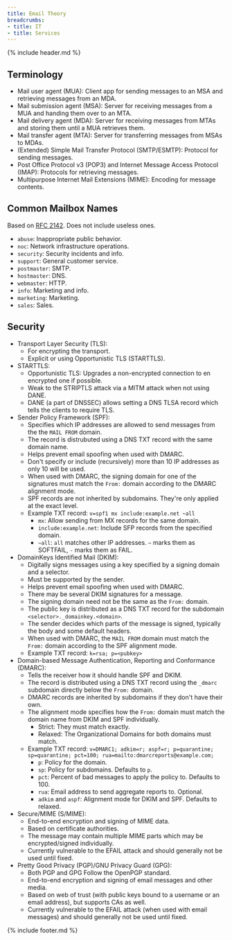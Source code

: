 ```yaml
---
title: Email Theory
breadcrumbs:
- title: IT
- title: Services
---
```

{% include header.md %}

## Terminology

- Mail user agent (MUA): Client app for sending messages to an MSA and retrieving messages from an MDA.
- Mail submission agent (MSA): Server for receiving messages from a MUA and handing them over to an MTA.
- Mail delivery agent (MDA): Server for receiving messages from MTAs and storing them until a MUA retrieves them.
- Mail transfer agent (MTA): Server for transferring messages from MSAs to MDAs.
- (Extended) Simple Mail Transfer Protocol (SMTP/ESMTP): Protocol for sending messages.
- Post Office Protocol v3 (POP3) and Internet Message Access Protocol (IMAP): Protocols for retrieving messages.
- Multipurpose Internet Mail Extensions (MIME): Encoding for message contents.

## Common Mailbox Names

Based on [RFC 2142](https://tools.ietf.org/html/rfc2142).
Does not include useless ones.

- `abuse`: Inappropriate public behavior.
- `noc`: Network infrastructure operations.
- `security`: Security incidents and info.
- `support`: General customer service.
- `postmaster`: SMTP.
- `hostmaster`: DNS.
- `webmaster`: HTTP.
- `info`: Marketing and info.
- `marketing`: Marketing.
- `sales`: Sales.

## Security

- Transport Layer Security (TLS):
    - For encrypting the transport.
    - Explicit or using Opportunistic TLS (STARTTLS).
- STARTTLS:
    - Opportunistic TLS: Upgrades a non-encrypted connection to en encrypted one if possible.
    - Weak to the STRIPTLS attack via a MITM attack when not using DANE.
    - DANE (a part of DNSSEC) allows setting a DNS TLSA record which tells the clients to require TLS.
- Sender Policy Framework (SPF):
    - Specifies which IP addresses are allowed to send messages from the the `MAIL FROM` domain.
    - The record is distrubuted using a DNS TXT record with the same domain name.
    - Helps prevent email spoofing when used with DMARC.
    - Don't specify or include (recursively) more than 10 IP addresses as only 10 will be used.
    - When used with DMARC, the signing domain for one of the signatures must match the `From:` domain according to the DMARC alignment mode.
    - SPF records are not inherited by subdomains. They're only applied at the exact level.
    - Example TXT record: `v=spf1 mx include:example.net ~all`
        - `mx`: Allow sending from MX records for the same domain.
        - `include:example.net`: Include SFP records from the specified domain.
        - `~all`: `all` matches other IP addresses. `~` marks them as SOFTFAIL, `-` marks them as FAIL.
- DomainKeys Identified Mail (DKIM):
    - Digitally signs messages using a key specified by a signing domain and a selector.
    - Must be supported by the sender.
    - Helps prevent email spoofing when used with DMARC.
    - There may be several DKIM signatures for a message.
    - The signing domain need not be the same as the `From:` domain.
    - The public key is distributed as a DNS TXT record for the subdomain `<selector>._domainkey.<domain>`.
    - The sender decides which parts of the message is signed, typically the body and some default headers.
    - When used with DMARC, the `MAIL FROM` domain must match the `From:` domain according to the SPF alignment mode.
    - Example TXT record: `k=rsa; p=<pubkey>`
- Domain-based Message Authentication, Reporting and Conformance (DMARC):
    - Tells the receiver how it should handle SPF and DKIM.
    - The record is distributed using a DNS TXT record using the `_dmarc` subdomain directly below the `From:` domain.
    - DMARC records are inherited by subdomains if they don't have their own.
    - The alignment mode specifies how the `From:` domain must match the domain name from DKIM and SPF individually.
        - Strict: They must match exactly.
        - Relaxed: The Organizational Domains for both domains must match.
    - Example TXT record: `v=DMARC1; adkim=r; aspf=r; p=quarantine; sp=quarantine; pct=100; rua=mailto:dmarcreports@example.com;`
        - `p`: Policy for the domain.
        - `sp`: Policy for subdomains. Defaults to `p`.
        - `pct`: Percent of bad messages to apply the policy to. Defaults to 100.
        - `rua`: Email address to send aggregate reports to. Optional.
        - `adkim` and `aspf`: Alignment mode for DKIM and SPF. Defaults to relaxed.
- Secure/MIME (S/MIME):
    - End-to-end encryption and signing of MIME data.
    - Based on certificate authorities.
    - The message may contain multiple MIME parts which may be encrypted/signed individually.
    - Currently vulnerable to the EFAIL attack and should generally not be used until fixed.
- Pretty Good Privacy (PGP)/GNU Privacy Guard (GPG):
    - Both PGP and GPG Follow the OpenPGP standard.
    - End-to-end encryption and signing of email messages and other media.
    - Based on web of trust (with public keys bound to a username or an email address),
      but supports CAs as well.
    - Currently vulnerable to the EFAIL attack (when used with email messages) and should generally not be used until fixed.

{% include footer.md %}
